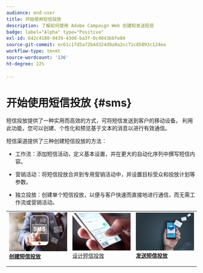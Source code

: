 ```yaml
---
audience: end-user
title: 开始使用短信投放
description: 了解如何使用 Adobe Campaign Web 创建和发送短信
badge: label="Alpha" type="Positive"
exl-id: 642c4180-0439-43dd-ba3f-0c4843bbfe84
source-git-commit: ec61c17d5a72b4d324d9a9a2cc71c85093c124ea
workflow-type: tm+mt
source-wordcount: '136'
ht-degree: 22%

---
```


# 开始使用短信投放 {#sms}

短信投放提供了一种实用而高效的方式，可将短信发送到客户的移动设备。 利用此功能，您可以创建、个性化和预览基于文本的消息以进行有效通信。

短信渠道提供了三种创建短信投放的方法：

* 工作流：添加短信活动，定义基本设置，并在更大的自动化序列中撰写短信内容。

* 营销活动：将短信投放合并到专用营销活动中，并设置目标受众和投放计划等参数。

* 独立投放：创建单个短信投放，以便与客户快速而直接地进行通信，而无需工作流或营销活动。

<table style="table-layout:fixed"><tr style="border: 0;">
<td>
<a href="create-sms.md">
<img alt="商机" src="assets/do-not-localize/create_sms.png">
</a>
<div><a href="create-sms.md"><strong>创建短信投放</strong>
</div>
<p>
</td>
<td>
<a href="content-sms.md">
<img alt="不常见" src="assets/do-not-localize/design_sms.png">
</a>
<div>
<a href="content-sms.md">设计短信投放<strong></strong></a>
</div>
<p></td>
<td>
<a href="send-sms.md">
<img alt="验证" src="assets/do-not-localize/send_sms.png">
</a>
<div>
<a href="send-sms.md"><strong>发送短信投放</strong></a>
</div>
<p>
</td>
</tr></table>
